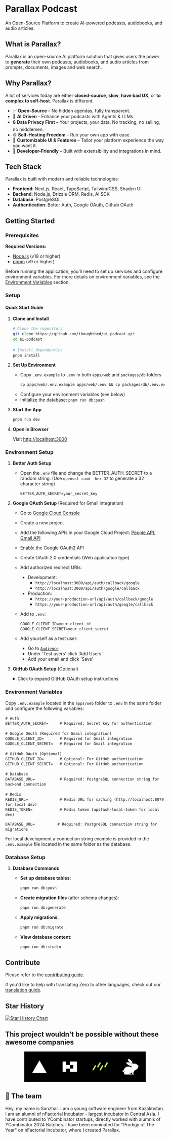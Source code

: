 # Parallax Podcast

An Open-Source Platform to create AI-powered podcasts, audiobooks, and audio articles.

## What is Parallax?

Parallax is an open-source AI platform solution that gives users the power to **generate** their own podcasts, audiobooks, and audio articles from prompts, documents, images and web search.

## Why Parallax?

A lot of services today are either **closed-source**, **slow**, **have bad UX**, or **to complex to self-host**.
Parallax is different.

- ✅ **Open-Source** – No hidden agendas, fully transparent.
- 🦾 **AI Driven** - Enhance your podcasts with Agents & LLMs.
- 🔒 **Data Privacy First** – Your projects, your data. No tracking, no selling, no middlemen.
- ⚙️ **Self-Hosting Freedom** – Run your own app with ease.
- 🎨 **Customizable UI & Features** – Tailor your platform experience the way you want it.
- 🚀 **Developer-Friendly** – Built with extensibility and integrations in mind.

## Tech Stack

Parallax is built with modern and reliable technologies:

- **Frontend**: Next.js, React, TypeScript, TailwindCSS, Shadcn UI
- **Backend**: Node.js, Drizzle ORM, Redis, AI SDK
- **Database**: PostgreSQL
- **Authentication**: Better Auth, Google OAuth, Github OAuth

## Getting Started

### Prerequisites

**Required Versions:**

- [Node.js](https://nodejs.org/en/download) (v18 or higher)
- [pnpm](https://pnpm.io) (v9 or higher)

Before running the application, you'll need to set up services and configure environment variables. For more details on environment variables, see the [Environment Variables](#environment-variables) section.

### Setup

#### Quick Start Guide

1. **Clone and Install**

   ```bash
   # Clone the repository
   git clone https://github.com/iboughtbed/ai-podcast.git
   cd ai-podcast

   # Install dependencies
   pnpm install
   ```

2. **Set Up Environment**

   - Copy `.env.example` to `.env` in both `apps/web` and `packages/db` folders
     ```bash
     cp apps/web/.env.example apps/web/.env && cp packages/db/.env.example packages/db/.env
     ```
   - Configure your environment variables (see below)
   - Initialize the database: `pnpm run db:push`

3. **Start the App**

   ```bash
   pnpm run dev
   ```

4. **Open in Browser**

   Visit [http://localhost:3000](http://localhost:3000)

### Environment Setup

1. **Better Auth Setup**

   - Open the `.env` file and change the BETTER_AUTH_SECRET to a random string. (Use `openssl rand -hex 32` to generate a 32 character string)

     ```env
     BETTER_AUTH_SECRET=your_secret_key
     ```

2. **Google OAuth Setup** (Required for Gmail integration)

   - Go to [Google Cloud Console](https://console.cloud.google.com)
   - Create a new project
   - Add the following APIs in your Google Cloud Project: [People API](https://console.cloud.google.com/apis/library/people.googleapis.com), [Gmail API](https://console.cloud.google.com/apis/library/gmail.googleapis.com)
   - Enable the Google OAuth2 API
   - Create OAuth 2.0 credentials (Web application type)
   - Add authorized redirect URIs:
     - Development:
       - `http://localhost:3000/api/auth/callback/google`
       - `http://localhost:3000/api/auth/google/callback`
     - Production:
       - `https://your-production-url/api/auth/callback/google`
       - `https://your-production-url/api/auth/google/callback`
   - Add to `.env`:

     ```env
     GOOGLE_CLIENT_ID=your_client_id
     GOOGLE_CLIENT_SECRET=your_client_secret
     ```

   - Add yourself as a test user:

     - Go to [`Audience`](https://console.cloud.google.com/auth/audience)
     - Under 'Test users' click 'Add Users'
     - Add your email and click 'Save'

3. **GitHub OAuth Setup** (Optional)

   <details>
   <summary>Click to expand GitHub OAuth setup instructions</summary>

   - Go to [GitHub Developer Setting](https://github.com/settings/developers)
   - Create a new OAuth App
   - Add authorized redirect URIs:
     - Development: `http://localhost:3000/api/auth/callback/github`
     - Production: `https://your-production-url/api/auth/callback/github`
   - Add to `.env`:

     ```env
     GITHUB_CLIENT_ID=your_client_id
     GITHUB_CLIENT_SECRET=your_client_secret
     ```

     </details>

### Environment Variables

Copy `.env.example` located in the `apps/web` folder to `.env` in the same folder and configure the following variables:

```env
# Auth
BETTER_AUTH_SECRET=     # Required: Secret key for authentication

# Google OAuth (Required for Gmail integration)
GOOGLE_CLIENT_ID=       # Required for Gmail integration
GOOGLE_CLIENT_SECRET=   # Required for Gmail integration

# GitHub OAuth (Optional)
GITHUB_CLIENT_ID=       # Optional: For GitHub authentication
GITHUB_CLIENT_SECRET=   # Optional: For GitHub authentication

# Database
DATABASE_URL=           # Required: PostgreSQL connection string for backend connection

# Redis
REDIS_URL=              # Redis URL for caching (http://localhost:8079 for local dev)
REDIS_TOKEN=            # Redis token (upstash-local-token for local dev)
```

```env
DATABASE_URL=          # Required: PostgreSQL connection string for migrations
```

For local development a connection string example is provided in the `.env.example` file located in the same folder as the database.

### Database Setup

1. **Database Commands**

   - **Set up database tables**:

     ```bash
     pnpm run db:push
     ```

   - **Create migration files** (after schema changes):

     ```bash
     pnpm run db:generate
     ```

   - **Apply migrations**:

     ```bash
     pnpm run db:migrate
     ```

   - **View database content**:
     ```bash
     pnpm run db:studio
     ```

## Contribute

Please refer to the [contributing guide](.github/CONTRIBUTING.md).

If you'd like to help with translating Zero to other languages, check out our [translation guide](.github/TRANSLATION.md).

## Star History

[![Star History Chart](https://api.star-history.com/svg?repos=iboughtbed/ai-podcast&type=Timeline)](https://star-history.com/#iboughtbed/ai-podcast&Timeline)

## This project wouldn't be possible without these awesome companies

<div style="display: flex; justify-content: center;">
  <a href="https://vercel.com" style="text-decoration: none;">
    <img src="public/vercel.png" alt="Vercel" width="96"/>
  </a>
  <a href="https://better-auth.com" style="text-decoration: none;">
    <img src="public/better-auth.png" alt="Better Auth" width="96"/>
  </a>
  <a href="https://orm.drizzle.team" style="text-decoration: none;">
    <img src="public/drizzle-orm.png" alt="Drizzle ORM" width="96"/>
  </a>
  <a href="https://coderabbit.com" style="text-decoration: none;">
    <img src="public/coderabbit.png" alt="Coderabbit AI" width="96"/>
  </a>
</div>

## 🤍 The team

Hey, my name is Sanzhar. I am a young software engineer from Kazakhstan. I am an alumni of nFactorial Incubator - largest incubator in Central Asia. I have contributed to YCombinator startups, directly worked with alumnis of YCombinator 2024 Batches. I have been nominated for "Prodigy of The Year" on nFactorial Incubator, where I created Parallax.

